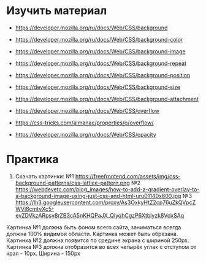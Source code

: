 ﻿# Изучить материал

* https://developer.mozilla.org/ru/docs/Web/CSS/background
* https://developer.mozilla.org/ru/docs/Web/CSS/background-color
* https://developer.mozilla.org/ru/docs/Web/CSS/background-image
* https://developer.mozilla.org/ru/docs/Web/CSS/background-repeat
* https://developer.mozilla.org/ru/docs/Web/CSS/background-position
* https://developer.mozilla.org/ru/docs/Web/CSS/background-size
* https://developer.mozilla.org/ru/docs/Web/CSS/background-attachment

* https://developer.mozilla.org/ru/docs/Web/CSS/overflow
* https://css-tricks.com/almanac/properties/o/overflow/

* https://developer.mozilla.org/ru/docs/Web/CSS/opacity


# Практика

1) Скачать картинки:
    №1 https://freefrontend.com/assets/img/css-background-patterns/css-lattice-pattern.png
    №2 https://webdevetc.com/blog_images/how-to-add-a-gradient-overlay-to-a-background-image-using-just-css-and-html-uru01140x600.jpg
    №3 https://lh3.googleusercontent.com/proxy/As3OxkyHtZ2cp76uZkQVpcZWVi8cmtvXc5-evZDVkzARpsv8rZB3cA5nKHQPaJX_QlyqhCgzP6Xtblyzk8VdxSAq

Картинка №1 должна быть фоном всего сайта, заниматься всегда должна 100% видимой области. Картинка может быть обрезана.
Картинка №2 должна появится по средине экрана с шириной 250px.
Картинка №3 должна отобразится во всех четырёх углах с отступом от края - 10px. Ширина - 150px
